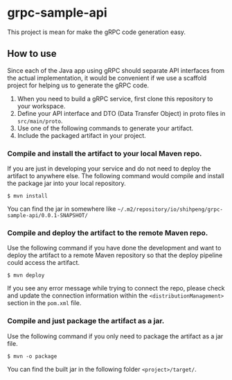# grpc-sample-api

This project is mean for make the gRPC code generation easy.

## How to use
Since each of the Java app using gRPC should separate API interfaces from the actual implementation, it would be convenient if we use a scaffold project for helping us to generate the gRPC code.   

1. When you need to build a gRPC service, first clone this repository to your workspace. 
2. Define your API interface and DTO (Data Transfer Object) in proto files in `src/main/proto`.
3. Use one of the following commands to generate your artifact.
4. Include the packaged artifact in your project.

### Compile and install the artifact to your local Maven repo.
If you are just in developing your service and do not need to deploy the artifact to anywhere else. The following command would compile and install the package jar into your local repository.

`$ mvn install`

You can find the jar in somewhere like `~/.m2/repository/io/shihpeng/grpc-sample-api/0.0.1-SNAPSHOT/` 

### Compile and deploy the artifact to the remote Maven repo.
Use the following command if you have done the development and want to deploy the artifact to a remote Maven repository so that the deploy pipeline could access the artifact.

`$ mvn deploy`

If you see any error message while trying to connect the repo, please check and update the connection information within the `<distributionManagement>` section in the `pom.xml` file. 

### Compile and just package the artifact as a jar.
Use the following command if you only need to package the artifact as a jar file.

`$ mvn -o package`

You can find the built jar in the following folder `<project>/target/`. 